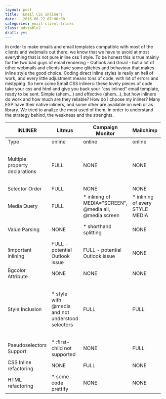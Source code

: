 ```yaml
---
layout: post
title:  Email CSS inliners
date:   2016-06-22 07:00:00
categories: email-client-tricks
class: advtable2
draft: yes
---
```


In order to make emails and email templates compatible with most of the clients and webmails out there, we know that we have to avoid at most everything that is not pure inline css 1 style.
To be honest this is true mainly for the two bad guys of email rendering - Outlook and Gmail - but a lot of other webmails and clients have some glitches and behaviour that makes inline style the good choice.
Coding direct inline styles is really an hell of work, and every little adjustment means tons of code, with lot of errors and mistyping.
So here come Email CSS inliners: these lovely pieces of code take your css and html and give you back your "css inlined" email template, ready to be sent.
Simple (ahem...) and effective (ahem...), but how inliners do work and how much are they reliable?
How do I choose my inliner? Many ESP have their native inliners, and some other are available on web or as library.
We tried to analize the most used of them, in order to understand the strategy behind, the weakness and the strenghts.
<!--break-->

| INLINER                        | Litmus                                           | Campaign Monitor                                        | Mailchimp                                                                                                                             | Premailer                                                               | Zurb                                                                                                                                              | Torchbox                                                                                                                               | MailerMailer                                                                                                                                                                                                                                                     | Juice                                      | Styliner                                                                                                                                                                                             |
|--------------------------------|--------------------------------------------------|---------------------------------------------------------|---------------------------------------------------------------------------------------------------------------------------------------|-------------------------------------------------------------------------|---------------------------------------------------------------------------------------------------------------------------------------------------|----------------------------------------------------------------------------------------------------------------------------------------|------------------------------------------------------------------------------------------------------------------------------------------------------------------------------------------------------------------------------------------------------------------|--------------------------------------------|------------------------------------------------------------------------------------------------------------------------------------------------------------------------------------------------------|
| Type                           | online                                           | online                                                  | online                                                                                                                                | online                                                                  | online                                                                                                                                            | online                                                                                                                                 | online                                                                                                                                                                                                                                                           | library/online                             | library                                                                                                                                                                                              |
| Multiple property declarations | FULL                                             | NONE                                                    | NONE                                                                                                                                  | NONE                                                                    | NONE                                                                                                                                              | NONE                                                                                                                                   | NONE                                                                                                                                                                                                                                                             | NONE                                       | * multiple property occurrences kept only if in the same selector                                                                                                                                    |
| Selector Order                 | FULL                                             | NONE                                                    | NONE                                                                                                                                  | NONE                                                                    | NONE                                                                                                                                              | NONE                                                                                                                                   | NONE                                                                                                                                                                                                                                                             | NONE                                       | FULL                                                                                                                                                                                                 |
| Media Query                    | FULL                                             | * inlining of MEDIA="SCREEN", @media all, @media screen | * inlining of every STYLE MEDIA                                                                                                       | NONE                                                                    | NONE                                                                                                                                              | * inlining of every STYLE MEDIA                                                                                                        | * inlining of MEDIA="SCREEN"                                                                                                                                                                                                                                     | * inlining of every STYLE MEDIA            | * inlining of every STYLE MEDIA                                                                                                                                                                      |
| Value Parsing                  | NONE                                             | * shorthand splitting                                   | NONE                                                                                                                                  | * shorthand validation                                                  | * shorthand validation                                                                                                                            | * shorthand validation                                                                                                                 | NONE                                                                                                                                                                                                                                                             | NONE                                       | FULL                                                                                                                                                                                                 |
| !important Inlining            | FULL - potential Outlook issue                   | FULL - potential Outlook issue                          | NONE                                                                                                                                  | NONE                                                                    | NONE                                                                                                                                              | FULL - potential Outlook issue                                                                                                         | NONE                                                                                                                                                                                                                                                             | NONE                                       | FULL - potential Outlook issue                                                                                                                                                                       |
| Bgcolor Attribute              | NONE                                             | NONE                                                    | NONE                                                                                                                                  | FULL                                                                    | FULL                                                                                                                                              | NONE                                                                                                                                   | NONE                                                                                                                                                                                                                                                             | FULL                                       | NONE                                                                                                                                                                                                 |
| Style Inclusion              | * style with @media and not understood selectors | FULL                                                    | FULL                                                                                                                                  | * style with hover and @font-face. Breaks @keyframes and loose @charset | * style with media using min-width, hover and @font-face. Breaks @keyframes and loose @charset                                                    | NONE                                                                                                                                   | FULL                                                                                                                                                                                                                                                             | * style with @media and font-face          | * style with @media (buggy)                                                                                                                                                                          |
| Pseudoselectors Support        | * :first-child not supported                     | NONE                                                    | FULL                                                                                                                                  | FULL                                                                    | FULL                                                                                                                                              | FULL                                                                                                                                   | * :not() and :empty() not supported                                                                                                                                                                                                                              | FULL                                       | FULL                                                                                                                                                                                                 |
| CSS Inline refactoring         | NONE                                             | FULL                                                    | NONE                                                                                                                                  | FULL                                                                    | FULL                                                                                                                                              | NONE                                                                                                                                   | FULL                                                                                                                                                                                                                                                             | NONE                                       | * strips comments                                                                                                                                                                                    |
| HTML refactoring               | * some code prettify                             | NONE                                                    | NONE                                                                                                                                  | * add or remove some /n                                                 | * add or remove some /n                                                                                                                           | NONE                                                                                                                                   | * some code prettify                                                                                                                                                                                                                                             | NONE                                       | NONE                                                                                                                                                                                                 |


